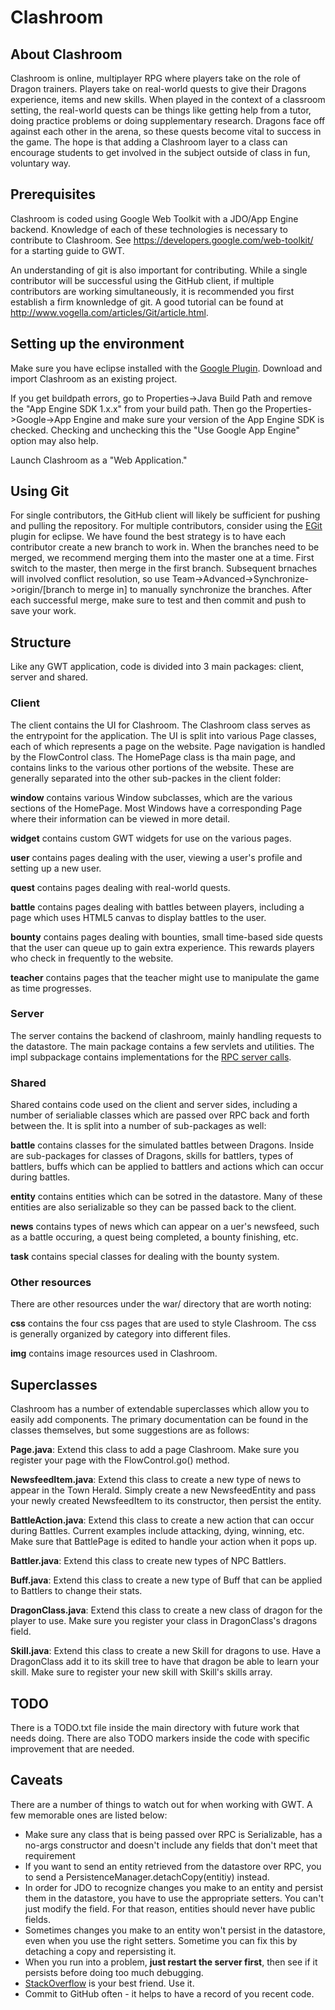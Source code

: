 # Clashroom #

## About Clashroom ##
Clashroom is online, multiplayer RPG where players take on the role of Dragon trainers. Players take on real-world quests to give their Dragons experience, items and new skills. When played in the context of a classroom setting, the real-world quests can be things like getting help from a tutor, doing practice problems or doing supplementary research. Dragons face off against each other in the arena, so these quests become vital to success in the game. The hope is that adding a Clashroom layer to a class can encourage students to get involved in the subject outside of class in fun, voluntary way.

## Prerequisites ##
Clashroom is coded using Google Web Toolkit with a JDO/App Engine backend. Knowledge of each of these technologies is necessary to contribute to Clashroom. See https://developers.google.com/web-toolkit/ for a starting guide to GWT.

An understanding of git is also important for contributing. While a single contributor will be successful using the GitHub client, if multiple contributors are working simultaneously, it is recommended you first establish a firm knownledge of git. A good tutorial can be found at http://www.vogella.com/articles/Git/article.html.

## Setting up the environment ##
Make sure you have eclipse installed with the [Google Plugin](https://developers.google.com/eclipse/docs/download). Download and import Clashroom as an existing project.

If you get buildpath errors, go to Properties->Java Build Path and remove the "App Engine SDK 1.x.x" from your build path. Then go the Properties->Google->App Engine and make sure your version of the App Engine SDK is checked. Checking and unchecking this the "Use Google App Engine" option may also help.

Launch Clashroom as a "Web Application."

## Using Git ##
For single contributors, the GitHub client will likely be sufficient for pushing and pulling the repository. For multiple contributors, consider using the [EGit](http://www.eclipse.org/egit/) plugin for eclipse. We have found the best strategy is to have each contributor create a new branch to work in. When the branches need to be merged, we recommend merging them into the master one at a time. First switch to the master, then merge in the first branch. Subsequent brnaches will involved conflict resolution, so use Team->Advanced->Synchronize->origin/[branch to merge in] to manually synchronize the branches. After each successful merge, make sure to test and then commit and push to save your work.

## Structure ##
Like any GWT application, code is divided into 3 main packages: client, server and shared.

### Client ###
The client contains the UI for Clashroom. The Clashroom class serves as the entrypoint for the application. The UI is split into various Page classes, each of which represents a page on the website. Page navigation is handled by the FlowControl class. The HomePage class is tha main page, and contains links to the various other portions of the website. These are generally separated into the other sub-packes in the client folder:

**window** contains various Window subclasses, which are the various sections of the HomePage. Most Windows have a corresponding Page where their information can be viewed in more detail.

**widget** contains custom GWT widgets for use on the various pages.

**user** contains pages dealing with the user, viewing a user's profile and setting up a new user.

**quest** contains pages dealing with real-world quests.

**battle** contains pages dealing with battles between players, including a page which uses HTML5 canvas to display battles to the user.

**bounty** contains pages dealing with bounties, small time-based side quests that the user can queue up to gain extra experience. This rewards players who check in frequently to the website.

**teacher** contains pages that the teacher might use to manipulate the game as time progresses.

### Server ###
The server contains the backend of clashroom, mainly handling requests to the datastore. The main package contains a few servlets and utilities. The impl subpackage contains implementations for the [RPC server calls](https://developers.google.com/web-toolkit/doc/latest/tutorial/RPC).

### Shared ###
Shared contains code used on the client and server sides, including a number of serialiable classes which are passed over RPC back and forth between the. It is split into a number of sub-packages as well:

**battle** contains classes for the simulated battles between Dragons. Inside are sub-packages for classes of Dragons, skills for battlers, types of battlers, buffs which can be applied to battlers and actions which can occur during battles.

**entity** contains entities which can be sotred in the datastore. Many of these entities are also serializable so they can be passed back to the client.

**news** contains types of news which can appear on a uer's newsfeed, such as a battle occuring, a quest being completed, a bounty finishing, etc.

**task** contains special classes for dealing with the bounty system.

### Other resources ###
There are other resources under the war/ directory that are worth noting:

**css** contains the four css pages that are used to style Clashroom. The css is generally organized by category into different files.

**img** contains image resources used in Clashroom.

## Superclasses ##
Clashroom has a number of extendable superclasses which allow you to easily add components. The primary documentation can be found in the classes themselves, but some suggestions are as follows:

**Page.java**: Extend this class to add a page Clashroom. Make sure you register your page with the FlowControl.go() method.

**NewsfeedItem.java**: Extend this class to create a new type of news to appear in the Town Herald. Simply create a new NewsfeedEntity and pass your newly created NewsfeedItem to its constructor, then persist the entity.

**BattleAction.java**: Extend this class to create a new action that can occur during Battles. Current examples include attacking, dying, winning, etc. Make sure that BattlePage is edited to handle your action when it pops up.

**Battler.java**: Extend this class to create new types of NPC Battlers.

**Buff.java**: Extend this class to create a new type of Buff that can be applied to Battlers to change their stats.

**DragonClass.java**: Extend this class to create a new class of dragon for the player to use. Make sure you register your class in DragonClass's dragons field.

**Skill.java**: Extend this class to create a new Skill for dragons to use. Have a DragonClass add it to its skill tree to have that dragon be able to learn your skill. Make sure to register your new skill with Skill's skills array.

## TODO ##
There is a TODO.txt file inside the main directory with future work that needs doing. There are also TODO markers inside the code with specific improvement that are needed.

## Caveats ##
There are a number of things to watch out for when working with GWT. A few memorable ones are listed below:
 * Make sure any class that is being passed over RPC is Serializable, has a no-args constructor and doesn't include any fields that don't meet that requirement
 * If you want to send an entity retrieved from the datastore over RPC, you to send a PersistenceManager.detachCopy(entitiy) instead.
 * In order for JDO to recognize changes you make to an entity and persist them in the datastore, you have to use the appropriate setters. You can't just modify the field. For that reason, entities should never have public fields.
 * Sometimes changes you make to an entity won't persist in the datastore, even when you use the right setters. Sometime you can fix this by detaching a copy and repersisting it.
 * When you run into a problem, **just restart the server first**, then see if it persists before doing too much debugging.
 * [StackOverflow](http://www.stackoverflow.com) is your best friend. Use it.
 * Commit to GitHub often - it helps to have a record of you recent code.
